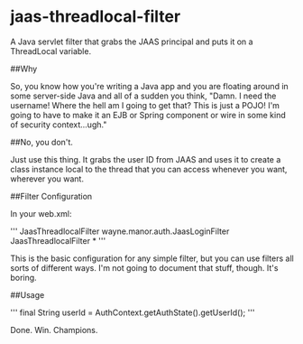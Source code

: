 # jaas-threadlocal-filter

A Java servlet filter that grabs the JAAS principal and puts it on a ThreadLocal variable.

##Why

So, you know how you're writing a Java app and you are floating around in some server-side Java and all of a sudden you think, "Damn.  I need the username! Where the hell am I going to get that? This is just a POJO! I'm going to have to make it an EJB or Spring component or wire in some kind of security context...ugh."

##No, you don't.

Just use this thing.  It grabs the user ID from JAAS and uses it to create a class instance local to the thread that you can access whenever you want, wherever you want.

##Filter Configuration

In your web.xml:

'''
<filter>
  <filter-name>JaasThreadlocalFilter</filter-name>
  <filter-class>wayne.manor.auth.JaasLoginFilter</filter-class>
</filter>
<filter>
  <filter-name>JaasThreadlocalFilter</filter-name>
  <url-pattern>*</url-pattern>
</filter>
'''

This is the basic configuration for any simple filter, but you can use filters all sorts of different ways.  I'm not going to document that stuff, though.  It's boring.

##Usage

'''
final String userId = AuthContext.getAuthState().getUserId();
'''

Done.  Win.  Champions.
